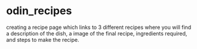 # odin_recipes
creating a recipe page which links to 3 different recipes where you will find a description of the dish, a image of the final recipe, ingredients required, and steps to make the recipe. 

